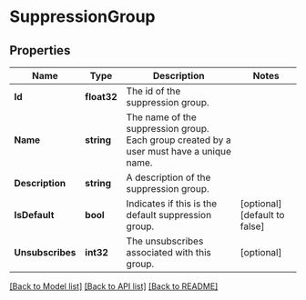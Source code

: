 # SuppressionGroup

## Properties

Name | Type | Description | Notes
------------ | ------------- | ------------- | -------------
**Id** | **float32** | The id of the suppression group. |
**Name** | **string** | The name of the suppression group. Each group created by a user must have a unique name. |
**Description** | **string** | A description of the suppression group. |
**IsDefault** | **bool** | Indicates if this is the default suppression group. |[optional] [default to false]
**Unsubscribes** | **int32** | The unsubscribes associated with this group. |[optional] 

[[Back to Model list]](../README.md#documentation-for-models) [[Back to API list]](../README.md#documentation-for-api-endpoints) [[Back to README]](../README.md)


